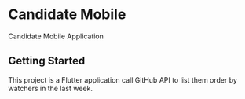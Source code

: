 # Candidate Mobile

Candidate Mobile Application

## Getting Started

This project is a Flutter application call GitHub API to list them order by watchers in the last week.
